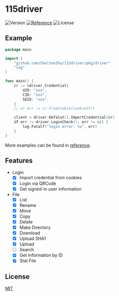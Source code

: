 # 115driver

![Version](https://img.shields.io/badge/release-v1.0.13-brightgreen?style=flat-square) [![Reference](https://img.shields.io/badge/Go-Reference-blue.svg?style=flat-square)](https://pkg.go.dev/github.com/SheltonZhu/115driver) ![License](https://img.shields.io/:License-MIT-green.svg?style=flat-square)

## Example

```go
package main

import (
    "github.com/SheltonZhu/115driver/pkg/driver"
    "log"
)

func main() {
    cr := &driver.Credential{
        UID: "xxx",
        CID: "xxx",
        SEID: "xxx",
    }
    // or err := cr.FromCookie(cookieStr)

    client = driver.Defalut().ImportCredential(cr)
    if err := driver.LoginCheck(); err != nil {
        log.Fatalf("login error: %s", err)
    }
}

```

More examples can be found in [reference](https://pkg.go.dev/github.com/SheltonZhu/115driver).

## Features

* Login
  * [X] Import credential from cookies
  * [x] Login via QRCode
  * [X] Get signed-in user information
* File
  * [X] List
  * [X] Rename
  * [X] Move
  * [X] Copy
  * [X] Delete
  * [X] Make Directory
  * [X] Download
  * [X] Upload SHA1
  * [X] Upload
  * [ ] Search
  * [X] Get Information by ID
  * [X] Stat File

## License

[MIT](LICENSE)
